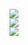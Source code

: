 ![](https://github-readme-stats.vercel.app/api?username=VBsaini&theme=react&hide_border=true&include_all_commits=true&count_private=true)<br/>
![](https://github-readme-streak-stats.herokuapp.com/?user=VBsaini&theme=react&hide_border=true)<br/>
![](https://github-readme-stats.vercel.app/api/top-langs/?username=vaibhav-saini-Edifice&theme=react&hide_border=true&include_all_commits=true&count_private=true&layout=compact)

<!---
VBsaini/VBsaini is a ✨ special ✨ repository because its `README.md` (this file) appears on your GitHub profile.
You can click the Preview link to take a look at your changes.
--->
